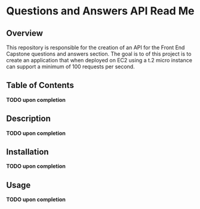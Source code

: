 # Questions and Answers API Read Me

## Overview

This repository is responsible for the creation of an API for the Front End Capstone questions and answers section. The goal is to of this project is to create an application that when deployed on EC2 using a t.2 micro instance can support a minimum of 100 requests per second.

## Table of Contents
**TODO upon completion**

## Description
**TODO upon completion**

## Installation
**TODO upon completion**

## Usage
**TODO upon completion**
